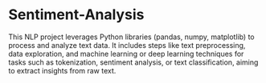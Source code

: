 # Sentiment-Analysis
This NLP project leverages Python libraries (pandas, numpy, matplotlib) to process and analyze text data. It includes steps like text preprocessing, data exploration, and machine learning or deep learning techniques for tasks such as tokenization, sentiment analysis, or text classification, aiming to extract insights from raw text.
